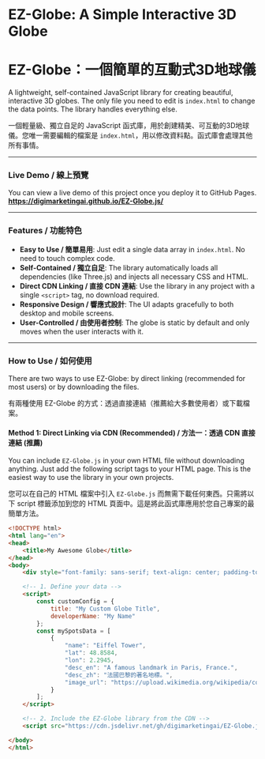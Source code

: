 # EZ-Globe: A Simple Interactive 3D Globe
# EZ-Globe：一個簡單的互動式3D地球儀

A lightweight, self-contained JavaScript library for creating beautiful, interactive 3D globes. The only file you need to edit is `index.html` to change the data points. The library handles everything else.

一個輕量級、獨立自足的 JavaScript 函式庫，用於創建精美、可互動的3D地球儀。您唯一需要編輯的檔案是 `index.html`，用以修改資料點。函式庫會處理其他所有事情。

---

### Live Demo / 線上預覽

You can view a live demo of this project once you deploy it to GitHub Pages.
**https://digimarketingai.github.io/EZ-Globe.js/**

---

### Features / 功能特色

*   **Easy to Use / 簡單易用**: Just edit a single data array in `index.html`. No need to touch complex code.
*   **Self-Contained / 獨立自足**: The library automatically loads all dependencies (like Three.js) and injects all necessary CSS and HTML.
*   **Direct CDN Linking / 直接 CDN 連結**: Use the library in any project with a single `<script>` tag, no download required.
*   **Responsive Design / 響應式設計**: The UI adapts gracefully to both desktop and mobile screens.
*   **User-Controlled / 由使用者控制**: The globe is static by default and only moves when the user interacts with it.

---

### How to Use / 如何使用

There are two ways to use EZ-Globe: by direct linking (recommended for most users) or by downloading the files.

有兩種使用 EZ-Globe 的方式：透過直接連結（推薦給大多數使用者）或下載檔案。

#### Method 1: Direct Linking via CDN (Recommended) / 方法一：透過 CDN 直接連結 (推薦)

You can include `EZ-Globe.js` in your own HTML file without downloading anything. Just add the following script tags to your HTML page. This is the easiest way to use the library in your own projects.

您可以在自己的 HTML 檔案中引入 `EZ-Globe.js` 而無需下載任何東西。只需將以下 script 標籤添加到您的 HTML 頁面中。這是將此函式庫應用於您自己專案的最簡單方法。

```html
<!DOCTYPE html>
<html lang="en">
<head>
    <title>My Awesome Globe</title>
</head>
<body>
    <div style="font-family: sans-serif; text-align: center; padding-top: 20vh; color: #ccc;">Loading Globe...</div>

    <!-- 1. Define your data -->
    <script>
        const customConfig = {
            title: "My Custom Globe Title",
            developerName: "My Name"
        };
        const mySpotsData = [
            {
                "name": "Eiffel Tower",
                "lat": 48.8584,
                "lon": 2.2945,
                "desc_en": "A famous landmark in Paris, France.",
                "desc_zh": "法國巴黎的著名地標。",
                "image_url": "https://upload.wikimedia.org/wikipedia/commons/thumb/8/85/Tour_Eiffel_Wikimedia_Commons.jpg/250px-Tour_Eiffel_Wikimedia_Commons.jpg"
            }
        ];
    </script>

    <!-- 2. Include the EZ-Globe library from the CDN -->
    <script src="https://cdn.jsdelivr.net/gh/digimarketingai/EZ-Globe.js@latest/EZ-Globe.js"></script>

</body>
</html>
